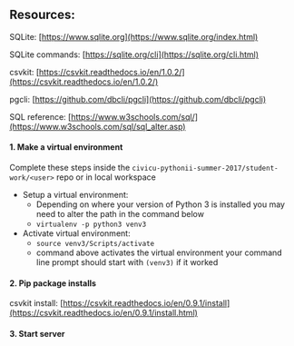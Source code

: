## Resources:
SQLite:
[https://www.sqlite.org](https://www.sqlite.org/index.html)

SQLite commands:
[https://sqlite.org/cli](https://sqlite.org/cli.html)

csvkit: 
[https://csvkit.readthedocs.io/en/1.0.2/](https://csvkit.readthedocs.io/en/1.0.2/)

pgcli:
[https://github.com/dbcli/pgcli](https://github.com/dbcli/pgcli)

SQL reference: 
[https://www.w3schools.com/sql/](https://www.w3schools.com/sql/sql_alter.asp)
 
#### 1. Make a virtual environment 
Complete these steps inside the ```civicu-pythonii-summer-2017/student-work/<user>``` repo or in local workspace
- Setup a virtual environment: 
  - Depending on where your version of Python 3 is installed you may need to alter the path in the command below
  - ```virtualenv -p python3 venv3``` 
- Activate virtual environment: 
  - ```source venv3/Scripts/activate``` 
  - command above activates the virtual environment your command line prompt should start with ```(venv3)``` if it worked
  
#### 2. Pip package installs
csvkit install:
[https://csvkit.readthedocs.io/en/0.9.1/install](https://csvkit.readthedocs.io/en/0.9.1/install.html)


  
#### 3. Start server

    









  
